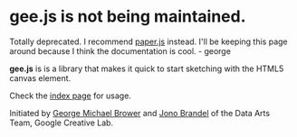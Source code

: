 gee.js is not being maintained.
===============================

Totally deprecated. I recommend [paper.js](http://paperjs.org) instead. I'll be keeping this page around because I think the documentation is cool. - george

**gee.js** is is a library that makes it quick to start sketching with the HTML5 canvas element.

Check the [index page](http://georgealways.github.com/gee/) for usage.

Initiated by [George Michael Brower](http://georgemichaelbrower.com/) and [Jono Brandel](http://jonobr1.com/) of the Data Arts Team, Google Creative Lab.